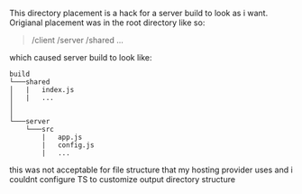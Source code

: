 This directory placement is a hack for a server build to look as i want. Origianal placement was in the root directory like so:

> /client
> /server
> /shared
> ...

which caused server build to look like:

```
build
└───shared
│   |   index.js
│   |   ...
│
│
└───server
    └───src
        |   app.js
        |   config.js
        |   ...
```

this was not acceptable for file structure that my hosting provider uses and i couldnt configure TS to customize output directory structure
